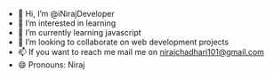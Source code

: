 - 👋 Hi, I’m @iNirajDeveloper
- 👀 I’m interested in learning 
- 🌱 I’m currently learning javascript
- 💞️ I’m looking to collaborate on web development projects
- 📫 If you want to reach me mail me on nirajchadhari101@gmail.com
- 😄 Pronouns: Niraj

<!---
iNirajDeveloper/iNirajDeveloper is a ✨ special ✨ repository because its `README.md` (this file) appears on your GitHub profile.
You can click the Preview link to take a look at your changes.
--->
